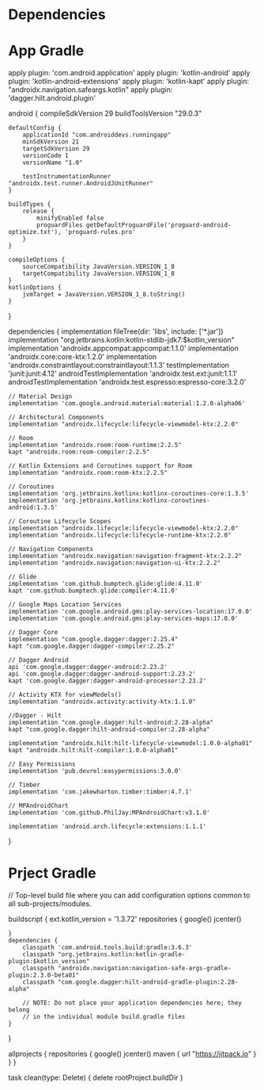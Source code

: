 # Dependencies


# App Gradle
apply plugin: 'com.android.application'
apply plugin: 'kotlin-android'
apply plugin: 'kotlin-android-extensions'
apply plugin: 'kotlin-kapt'
apply plugin: "androidx.navigation.safeargs.kotlin"
apply plugin: 'dagger.hilt.android.plugin'

android {
    compileSdkVersion 29
    buildToolsVersion "29.0.3"

    defaultConfig {
        applicationId "com.androiddevs.runningapp"
        minSdkVersion 21
        targetSdkVersion 29
        versionCode 1
        versionName "1.0"

        testInstrumentationRunner "androidx.test.runner.AndroidJUnitRunner"
    }

    buildTypes {
        release {
            minifyEnabled false
            proguardFiles getDefaultProguardFile('proguard-android-optimize.txt'), 'proguard-rules.pro'
        }
    }

    compileOptions {
        sourceCompatibility JavaVersion.VERSION_1_8
        targetCompatibility JavaVersion.VERSION_1_8
    }
    kotlinOptions {
        jvmTarget = JavaVersion.VERSION_1_8.toString()
    }
}

dependencies {
    implementation fileTree(dir: 'libs', include: ['*.jar'])
    implementation "org.jetbrains.kotlin:kotlin-stdlib-jdk7:$kotlin_version"
    implementation 'androidx.appcompat:appcompat:1.1.0'
    implementation 'androidx.core:core-ktx:1.2.0'
    implementation 'androidx.constraintlayout:constraintlayout:1.1.3'
    testImplementation 'junit:junit:4.12'
    androidTestImplementation 'androidx.test.ext:junit:1.1.1'
    androidTestImplementation 'androidx.test.espresso:espresso-core:3.2.0'

    // Material Design
    implementation 'com.google.android.material:material:1.2.0-alpha06'

    // Architectural Components
    implementation "androidx.lifecycle:lifecycle-viewmodel-ktx:2.2.0"

    // Room
    implementation "androidx.room:room-runtime:2.2.5"
    kapt "androidx.room:room-compiler:2.2.5"

    // Kotlin Extensions and Coroutines support for Room
    implementation "androidx.room:room-ktx:2.2.5"

    // Coroutines
    implementation 'org.jetbrains.kotlinx:kotlinx-coroutines-core:1.3.5'
    implementation 'org.jetbrains.kotlinx:kotlinx-coroutines-android:1.3.5'

    // Coroutine Lifecycle Scopes
    implementation "androidx.lifecycle:lifecycle-viewmodel-ktx:2.2.0"
    implementation "androidx.lifecycle:lifecycle-runtime-ktx:2.2.0"

    // Navigation Components
    implementation "androidx.navigation:navigation-fragment-ktx:2.2.2"
    implementation "androidx.navigation:navigation-ui-ktx:2.2.2"

    // Glide
    implementation 'com.github.bumptech.glide:glide:4.11.0'
    kapt 'com.github.bumptech.glide:compiler:4.11.0'

    // Google Maps Location Services
    implementation 'com.google.android.gms:play-services-location:17.0.0'
    implementation 'com.google.android.gms:play-services-maps:17.0.0'

    // Dagger Core
    implementation "com.google.dagger:dagger:2.25.4"
    kapt "com.google.dagger:dagger-compiler:2.25.2"

    // Dagger Android
    api 'com.google.dagger:dagger-android:2.23.2'
    api 'com.google.dagger:dagger-android-support:2.23.2'
    kapt 'com.google.dagger:dagger-android-processor:2.23.2'

    // Activity KTX for viewModels()
    implementation "androidx.activity:activity-ktx:1.1.0"

    //Dagger - Hilt
    implementation "com.google.dagger:hilt-android:2.28-alpha"
    kapt "com.google.dagger:hilt-android-compiler:2.28-alpha"

    implementation "androidx.hilt:hilt-lifecycle-viewmodel:1.0.0-alpha01"
    kapt "androidx.hilt:hilt-compiler:1.0.0-alpha01"

    // Easy Permissions
    implementation 'pub.devrel:easypermissions:3.0.0'

    // Timber
    implementation 'com.jakewharton.timber:timber:4.7.1'

    // MPAndroidChart
    implementation 'com.github.PhilJay:MPAndroidChart:v3.1.0'

    implementation 'android.arch.lifecycle:extensions:1.1.1'
}

# Prject Gradle
// Top-level build file where you can add configuration options common to all sub-projects/modules.

buildscript {
    ext.kotlin_version = '1.3.72'
    repositories {
        google()
        jcenter()
        
    }
    dependencies {
        classpath 'com.android.tools.build:gradle:3.6.3'
        classpath "org.jetbrains.kotlin:kotlin-gradle-plugin:$kotlin_version"
        classpath "androidx.navigation:navigation-safe-args-gradle-plugin:2.3.0-beta01"
        classpath "com.google.dagger:hilt-android-gradle-plugin:2.28-alpha"

        // NOTE: Do not place your application dependencies here; they belong
        // in the individual module build.gradle files
    }
}

allprojects {
    repositories {
        google()
        jcenter()
        maven { url "https://jitpack.io" }
    }
}

task clean(type: Delete) {
    delete rootProject.buildDir
}
